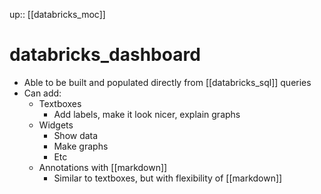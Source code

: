 up:: [[databricks_moc]]

# databricks_dashboard

- Able to be built and populated directly from [[databricks_sql]] queries
- Can add:
	- Textboxes 
		- Add labels, make it look nicer, explain graphs
	- Widgets
		- Show data
		- Make graphs
		- Etc
	- Annotations with [[markdown]]
		- Similar to textboxes, but with flexibility of [[markdown]]